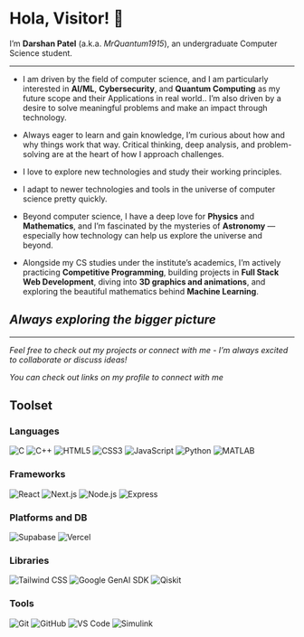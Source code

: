 # Hola, Visitor! 🤟 
I’m **Darshan Patel** (a.k.a. *MrQuantum1915*), an undergraduate Computer Science student.

---

- I am driven by the field of computer science, and I am particularly interested in **AI/ML**, **Cybersecurity**, and **Quantum Computing** as my future scope and their Applications in real world.. I’m also driven by a desire to solve meaningful problems and make an impact through technology.

- Always eager to learn and gain knowledge, I’m curious about how and why things work that way. Critical thinking, deep analysis, and problem-solving are at the heart of how I approach challenges.

- I love to explore new technologies and study their working principles.

- I adapt to newer technologies and tools in the universe of computer science pretty quickly.

- Beyond computer science, I have a deep love for **Physics** and **Mathematics**, and I’m fascinated by the mysteries of **Astronomy** — especially how technology can help us explore the universe and beyond.

- Alongside my CS studies under the institute’s academics, I’m actively practicing **Competitive Programming**, building projects in **Full Stack Web Development**, diving into **3D graphics and animations**, and exploring the beautiful mathematics behind **Machine Learning**.


## _Always exploring the bigger picture_

---

*Feel free to check out my projects or connect with me - I’m always excited to collaborate or discuss ideas!*

*You can check out links on my profile to connect with me*


## Toolset

### Languages
<p align="center">
  
![C](https://img.shields.io/badge/C-00599C?style=for-the-badge&logo=c&logoColor=white)
![C++](https://img.shields.io/badge/C++-00599C?style=for-the-badge&logo=cplusplus&logoColor=white)
![HTML5](https://img.shields.io/badge/HTML5-E34F26?style=for-the-badge&logo=html5&logoColor=white)
![CSS3](https://img.shields.io/badge/CSS3-1572B6?style=for-the-badge&logo=css3&logoColor=white)
![JavaScript](https://img.shields.io/badge/JavaScript-F7DF1E?style=for-the-badge&logo=javascript&logoColor=000000)
![Python](https://img.shields.io/badge/Python-3776AB?style=for-the-badge&logo=python&logoColor=white)
![MATLAB](https://img.shields.io/badge/MATLAB-0076A8?style=for-the-badge&logo=matlab&logoColor=white)
</p>

### Frameworks
<p align="center">
  
![React](https://img.shields.io/badge/React-20232A?style=for-the-badge&logo=react&logoColor=61DAFB)
![Next.js](https://img.shields.io/badge/Next.js-000000?style=for-the-badge&logo=nextdotjs&logoColor=white)
![Node.js](https://img.shields.io/badge/Node.js-339933?style=for-the-badge&logo=nodedotjs&logoColor=white)
![Express](https://img.shields.io/badge/Express-000000?style=for-the-badge&logo=express&logoColor=white)
</p>

### Platforms and DB
![Supabase](https://img.shields.io/badge/Supabase-3FCF8E?style=for-the-badge&logo=supabase&logoColor=1A1A1A)
![Vercel](https://img.shields.io/badge/Vercel-000000?style=for-the-badge&logo=vercel&logoColor=white)

### Libraries
![Tailwind CSS](https://img.shields.io/badge/Tailwind_CSS-06B6D4?style=for-the-badge&logo=tailwindcss&logoColor=white)
![Google GenAI SDK](https://img.shields.io/badge/Google%20GenAI%20SDK-4285F4?style=for-the-badge&logo=googlecloud&logoColor=white)
![Qiskit](https://img.shields.io/badge/Qiskit-6929C4?style=for-the-badge&logo=qiskit&logoColor=white)

### Tools
![Git](https://img.shields.io/badge/Git-F05032?style=for-the-badge&logo=git&logoColor=white)
![GitHub](https://img.shields.io/badge/GitHub-181717?style=for-the-badge&logo=github&logoColor=white)
![VS Code](https://img.shields.io/badge/VS%20Code-007ACC?style=for-the-badge&logo=visualstudiocode&logoColor=white)
![Simulink](https://img.shields.io/badge/Simulink-0076A8?style=for-the-badge&logo=matlab&logoColor=white)


